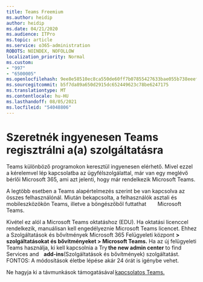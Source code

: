 ```yaml
---
title: Teams Freemium
ms.author: heidip
author: heidip
ms.date: 04/21/2020
ms.audience: ITPro
ms.topic: article
ms.service: o365-administration
ROBOTS: NOINDEX, NOFOLLOW
localization_priority: Normal
ms.custom:
- "997"
- "6500005"
ms.openlocfilehash: 9ee8e58510ec8ca550de60ff7b07855427633bae055b738eeef3e838edd7c609
ms.sourcegitcommit: b5f7da89a650d2915dc652449623c78be6247175
ms.translationtype: MT
ms.contentlocale: hu-HU
ms.lasthandoff: 08/05/2021
ms.locfileid: "54048806"
---
```

# <a name="id-like-to-sign-up-for-teams-for-free"></a>Szeretnék ingyenesen Teams regisztrálni a(a) szolgáltatásra

Teams különböző programokon keresztül ingyenesen elérhető. Mivel ezzel a kérelemvel lép kapcsolatba az ügyfélszolgálattal, már van egy meglévő bérlői Microsoft 365, ami azt jelenti, hogy már rendelkezik Microsoft Teams.

A legtöbb esetben a Teams alapértelmezés szerint be van kapcsolva az összes felhasználónál. Miután bekapcsolta, a felhasználók asztali és mobileszközökön [](https://docs.microsoft.com/MicrosoftTeams/get-clients#desktop-client)Teams, illetve a böngészőből futtathat    [](https://docs.microsoft.com/MicrosoftTeams/get-clients#mobile-clients)  [](https://dos.microsoft.com/MicrosoftTeams/get-clients#web-client)   Microsoft Teams. [](https://www.microsoft.com/microsoft-teams/teams-for-work)

Kivétel ez alól a Microsoft Teams oktatáshoz (EDU). Ha oktatási licenccel rendelkezik, manuálisan kell engedélyeznie Microsoft Teams licencet. Ehhez a Szolgáltatások és bővítmények Microsoft 365 Felügyeleti központ **> szolgáltatásokat és bővítményeket > Microsoft Teams.** Ha az új felügyeleti Teams használja, ki kell kapcsolnia a Try **the new admin center** to find Services and    **add-ins**(Szolgáltatások és bővítmények) szolgáltatást. FONTOS: A módosítások életbe lépése akár 24 órát is igénybe vehet.

Ne hagyja ki a távmunkások támogatásával [kapcsolatos Teams.](https://docs.microsoft.com/MicrosoftTeams/support-remote-work-with-teams)
